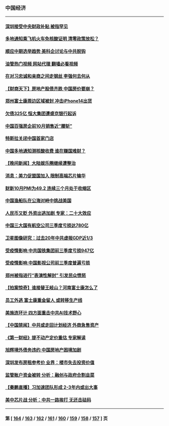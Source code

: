 ### 中国经济
---
#### [深圳接受中央财政补贴 被指罕见](../../pages/ncid283/n13858387.md?11031645) 
#### [多地通知乘飞机火车免核酸证明 清零政策放松？](../../pages/ncid283/n13857323.md?11031645) 
#### [顺应中期选举趋势 美科企讨论与中共脱钩](../../pages/ncid283/n13858233.md?11031645) 
#### [油管热门视频 网站代理 翻墙必看视频](http://132.145.103.77:81/youtube.html?11031645)
#### [在对习忠诚和亲商之间走钢丝 李强何去何从](../../pages/ncid283/n13858202.md?11031645) 
#### [【财商天下】房地产股债齐跌 中国房价要崩？](../../pages/ncid283/n13858185.md?11031645) 
#### [郑州富士康周边区域被封 冲击iPhone14出货](../../pages/ncid283/n13858168.md?11031645) 
#### [欠债325亿 恒大集团遭盛京银行起诉](../../pages/ncid283/n13858178.md?11031645) 
#### [中国百强房企前10月销售近“腰斩”](../../pages/ncid283/n13858138.md?11031645) 
#### [特斯拉关闭中国首家门店](../../pages/ncid283/n13858126.md?11031645) 
#### [中国多地通知测核酸收费 谁在赚国难财？](../../pages/ncid283/n13857855.md?11031645) 
#### [【晚间新闻】大陆娱乐圈继续遭整治](../../pages/ncid283/n13857785.md?11031645) 
#### [消息：美力促盟国加入 限制高端芯片输华](../../pages/ncid283/n13857530.md?11031645) 
#### [财新10月PMI为49.2 连续三个月处于收缩区](../../pages/ncid283/n13857549.md?11031645) 
#### [中国渔船队在公海对峙中挑战美国](../../pages/ncid283/n13857254.md?11031645) 
#### [人民币又贬 外资出逃加剧 专家：二十大效应](../../pages/ncid283/n13857259.md?11031645) 
#### [中国三大国有航空公司三季度亏损达780亿](../../pages/ncid283/n13857384.md?11031645) 
#### [卫星图像研究：过去20年中共虚报GDP近1/3](../../pages/ncid283/n13857096.md?11031645) 
#### [受疫情影响 中共国铁集团前三季度亏损947亿](../../pages/ncid283/n13857355.md?11031645) 
#### [受疫情影响 中国影视公司前三季度普遍亏损](../../pages/ncid283/n13857322.md?11031645) 
#### [郑州被指进行“表演性解封” 引发民众愤怒](../../pages/ncid283/n13857307.md?11031645) 
#### [【拍案惊奇】谁接替王岐山？河南富士康怎么了](../../pages/ncid283/n13857226.md?11031645) 
#### [员工外逃 富士康重金留人 或转移生产线](../../pages/ncid283/n13857153.md?11031645) 
#### [美施连环计 四方面重击中共AI技术野心](../../pages/ncid283/n13856034.md?11031645) 
#### [【中国禁闻】中共或走回计划经济 外商急售资产](../../pages/ncid283/n13857039.md?11031645) 
#### [《第一财经》提不动产定价重估 专家解读](../../pages/ncid283/n13856955.md?11031645) 
#### [旭辉境外债务违约 中国房地产困境加剧](../../pages/ncid283/n13856973.md?11031645) 
#### [深圳发布房租参考价 业界：楼市失去投资价值](../../pages/ncid283/n13856873.md?11031645) 
#### [监管账户资金被转 分析：融创与政府合割韭菜](../../pages/ncid283/n13856743.md?11031645) 
#### [【秦鹏直播】习加速团队形成 2-3年内或出大事](../../pages/ncid283/n13856696.md?11031645) 
#### [美中芯片战 分析：中共一路挨打 无还击砝码](../../pages/ncid283/n13856640.md?11031645) 

---
#### 第 [ [164](./164.md?11031645) / [163](./163.md?11031645) / [162](./162.md?11031645) / [161](./161.md?11031645) / [160](./160.md?11031645) / [159](./159.md?11031645) / [158](./158.md?11031645) / [157](./157.md?11031645) ] 页
